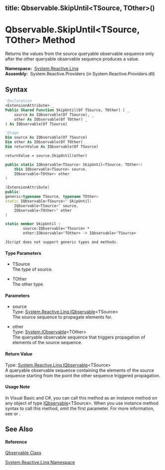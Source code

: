 title: Qbservable.SkipUntil<TSource, TOther>()
---
# Qbservable.SkipUntil\<TSource, TOther\> Method

Returns the values from the source queryable observable sequence only after the other queryable observable sequence produces a value.

**Namespace:**  [System.Reactive.Linq](System.Reactive.Linq/System.Reactive.Linq)  
**Assembly:**  System.Reactive.Providers (in System.Reactive.Providers.dll)

## Syntax

```vb
'Declaration
<ExtensionAttribute> _
Public Shared Function SkipUntil(Of TSource, TOther) ( _
    source As IQbservable(Of TSource), _
    other As IObservable(Of TOther) _
) As IQbservable(Of TSource)
```

```vb
'Usage
Dim source As IQbservable(Of TSource)
Dim other As IObservable(Of TOther)
Dim returnValue As IQbservable(Of TSource)

returnValue = source.SkipUntil(other)
```

```csharp
public static IQbservable<TSource> SkipUntil<TSource, TOther>(
    this IQbservable<TSource> source,
    IObservable<TOther> other
)
```

```c++
[ExtensionAttribute]
public:
generic<typename TSource, typename TOther>
static IQbservable<TSource>^ SkipUntil(
    IQbservable<TSource>^ source, 
    IObservable<TOther>^ other
)
```

```fsharp
static member SkipUntil : 
        source:IQbservable<'TSource> * 
        other:IObservable<'TOther> -> IQbservable<'TSource> 
```

```jscript
JScript does not support generic types and methods.
```

#### Type Parameters

- TSource  
  The type of source.

- TOther  
  The other type.

#### Parameters

- source  
  Type: [System.Reactive.Linq.IQbservable](IQbservable/IQbservable(TSource))\<TSource\>  
  The source sequence to propagate elements for.

- other  
  Type: [System.IObservable](https://msdn.microsoft.com/en-us/library/Dd990377)\<TOther\>  
  The queryable observable sequence that triggers propagation of elements of the source sequence.

#### Return Value

Type: [System.Reactive.Linq.IQbservable](IQbservable/IQbservable(TSource))\<TSource\>  
A queryable observable sequence containing the elements of the source sequence starting from the point the other sequence triggered propagation.

#### Usage Note

In Visual Basic and C\#, you can call this method as an instance method on any object of type [IQbservable](IQbservable/IQbservable(TSource))\<TSource\>. When you use instance method syntax to call this method, omit the first parameter. For more information, see [](https://msdn.microsoft.com/en-us/library/Bb384936) or [](https://msdn.microsoft.com/en-us/library/Bb383977).

## See Also

#### Reference

[Qbservable Class](Qbservable/Qbservable)

[System.Reactive.Linq Namespace](System.Reactive.Linq/System.Reactive.Linq)
